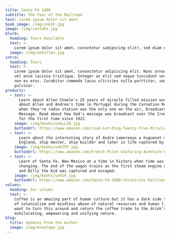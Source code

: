 ```yaml
---
title: Santa Fe 1880
subtitle: The Year of the Railroad
text: Lorem ipsum dolor sit amet
book_image: /img/unkSF.jpg
image: /img/santaFe.jpg
blurb:
  heading: Tours Available
  text: >-
    Lorem ipsum dolor sit amet, consetetur sadipscing elitr, sed diam nonumy eirmod tempor invidunt ut labore et dolore magna aliquyam erat, sed diam voluptua. At vero eos et accusam et justo duo dolores et ea rebum. Stet clita kasd gubergren, no sea takimata sanctus est Lorem ipsum dolor sit amet. Lorem ipsum dolor sit amet, consetetur sadipscing elitr, sed diam nonumy eirmod tempor invidunt ut labore et dolore magna aliquyam erat
  image: /img/unkallen.jpg
intro:
  heading: Tours
  text: >-
    Lorem ipsum dolor sit amet, consectetur adipiscing elit. Nunc ornare massa
    vel enim lacinia tristique. Integer ac elit sed neque tincidunt vestibulum
    non eu eros. Curabitur commodo lacus ultricies nulla porttitor, sed
    pulvinar.
products:
  - text: >-
      Learn about Allen Steele's 25 years of miracle filled mission work. Read
      about Allen and Andrea's time in Portugal during the Carnation Revolution
      when they're radio station was the only one on the air, broadcasting God's
      Message. Read about how God's message was broadcast over the Iron Curtain
      for the first time since 1922.
    image: /img/books/unkLLIR.jpg
    buttonUrl: https://www.amazon.com/Loud-Let-Ring-Twenty-Five-Miracles/dp/B01JXPAPHU
  - text: >-
      Learn about the interesting story of Andre Lamoreaux a huguenot migrant to
      England, ship master, ship builder and later in life captured by pirates.
    image: /img/books/unkTFP.jpg
    buttonUrl: https://www.amazon.com/French-Pilot-Seafaring-Aventure-Faith/dp/187601086X
  - text: >-
      Learn of Santa Fe, New Mexico at a time in history when time was ever
      changing. The end of the wagon trains as the first steam engine arrived,
      and Billy the Kid was captured and escaped.
    image: /img/books/unkSF.jpg
    buttonUrl: https://www.amazon.com/Santa-Fe-1880-Chronicles-Railroad/dp/1467141941
values:
  heading: Our values
  text: >-
    Coffee is an amazing part of human culture but it has a dark side too – one
    of colonialism and mindless abuse of natural resources and human lives. We
    want to turn this around and return the coffee trade to the drink’s
    exhilarating, empowering and unifying nature.
blog:
  title: Updates From the Author
  image: /img/envelope.jpg
---
```


